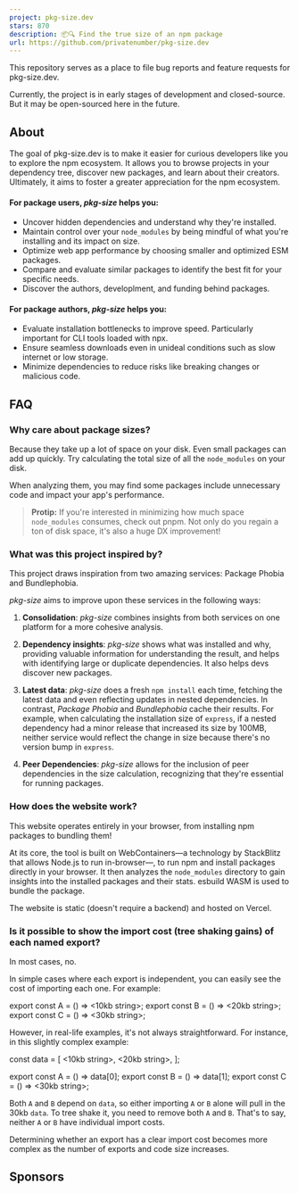 ```yaml
---
project: pkg-size.dev
stars: 870
description: 📦🔍 Find the true size of an npm package
url: https://github.com/privatenumber/pkg-size.dev
---
```


  
  
  

This repository serves as a place to file bug reports and feature requests for pkg-size.dev.

Currently, the project is in early stages of development and closed-source. But it may be open-sourced here in the future.

  

About
-----

The goal of pkg-size.dev is to make it easier for curious developers like you to explore the npm ecosystem. It allows you to browse projects in your dependency tree, discover new packages, and learn about their creators. Ultimately, it aims to foster a greater appreciation for the npm ecosystem.

#### For package users, _pkg-size_ helps you:

-   Uncover hidden dependencies and understand why they're installed.
-   Maintain control over your `node_modules` by being mindful of what you're installing and its impact on size.
-   Optimize web app performance by choosing smaller and optimized ESM packages.
-   Compare and evaluate similar packages to identify the best fit for your specific needs.
-   Discover the authors, developlment, and funding behind packages.

#### For package authors, _pkg-size_ helps you:

-   Evaluate installation bottlenecks to improve speed. Particularly important for CLI tools loaded with npx.
-   Ensure seamless downloads even in unideal conditions such as slow internet or low storage.
-   Minimize dependencies to reduce risks like breaking changes or malicious code.

  

FAQ
---

### Why care about package sizes?

Because they take up a lot of space on your disk. Even small packages can add up quickly. Try calculating the total size of all the `node_modules` on your disk.

When analyzing them, you may find some packages include unnecessary code and impact your app's performance.

> **Protip:** If you're interested in minimizing how much space `node_modules` consumes, check out pnpm. Not only do you regain a ton of disk space, it's also a huge DX improvement!

### What was this project inspired by?

This project draws inspiration from two amazing services: Package Phobia and Bundlephobia.

_pkg-size_ aims to improve upon these services in the following ways:

1.  **Consolidation**: _pkg-size_ combines insights from both services on one platform for a more cohesive analysis.
    
2.  **Dependency insights**: _pkg-size_ shows what was installed and why, providing valuable information for understanding the result, and helps with identifying large or duplicate dependencies. It also helps devs discover new packages.
    
3.  **Latest data**: _pkg-size_ does a fresh `npm install` each time, fetching the latest data and even reflecting updates in nested dependencies. In contrast, _Package Phobia_ and _Bundlephobia_ cache their results. For example, when calculating the installation size of `express`, if a nested dependency had a minor release that increased its size by 100MB, neither service would reflect the change in size because there's no version bump in `express`.
    
4.  **Peer Dependencies**: _pkg-size_ allows for the inclusion of peer dependencies in the size calculation, recognizing that they're essential for running packages.
    

### How does the website work?

This website operates entirely in your browser, from installing npm packages to bundling them!

At its core, the tool is built on WebContainers—a technology by StackBlitz that allows Node.js to run in-browser—, to run npm and install packages directly in your browser. It then analyzes the `node_modules` directory to gain insights into the installed packages and their stats. esbuild WASM is used to bundle the package.

The website is static (doesn't require a backend) and hosted on Vercel.

### Is it possible to show the import cost (tree shaking gains) of each named export?

In most cases, no.

In simple cases where each export is independent, you can easily see the cost of importing each one. For example:

export const A \= () \=> <10kb string\>;
export const B \= () \=> <20kb string\>;
export const C \= () \=> <30kb string\>;

However, in real-life examples, it's not always straightforward. For instance, in this slightly complex example:

const data \= \[
	<10kb string\>,
	<20kb string\>,
\];

export const A \= () \=> data\[0\];
export const B \= () \=> data\[1\];
export const C \= () \=> <30kb string\>;

Both `A` and `B` depend on `data`, so either importing `A` or `B` alone will pull in the 30kb `data`. To tree shake it, you need to remove both `A` and `B`. That's to say, neither `A` or `B` have individual import costs.

Determining whether an export has a clear import cost becomes more complex as the number of exports and code size increases.

Sponsors
--------
